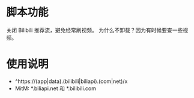 # 脚本功能
关闭 Bilibili 推荐流，避免经常刷视频。
为什么不卸载？因为有时候要查一些视频。

# 使用说明
- ^https:\/\/(app|data)\.(bilibili|biliapi)\.(com|net)\/x
- MitM: *.biliapi.net 和 *.bilibili.com